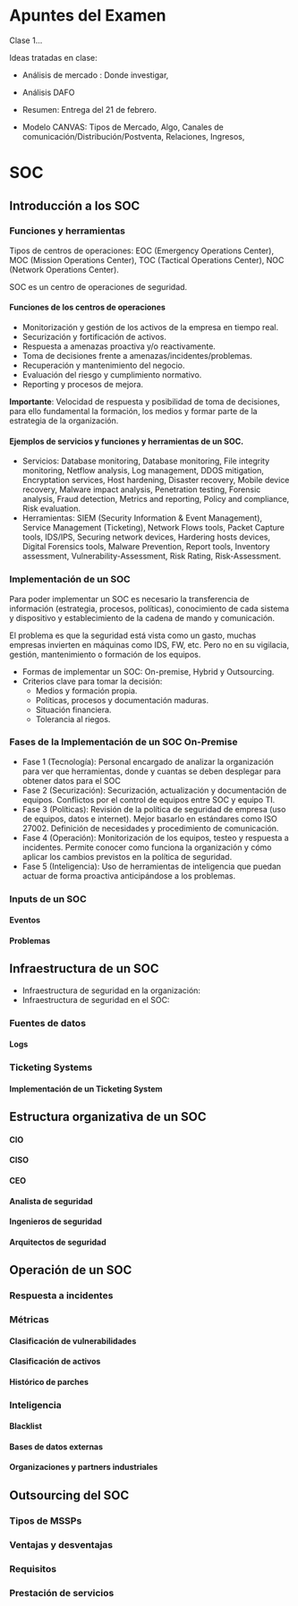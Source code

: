 # Apuntes del Examen

Clase 1...

Ideas tratadas en clase:

- Análisis de mercado : Donde investigar, 
- Análisis DAFO
- Resumen: Entrega del 21 de febrero.

- Modelo CANVAS: Tipos de Mercado, Algo, Canales de comunicación/Distribución/Postventa, Relaciones, Ingresos, 


# SOC

## Introducción a los SOC

### Funciones y herramientas

Tipos de centros de operaciones: EOC (Emergency Operations Center), MOC (Mission Operations Center), TOC (Tactical Operations Center), NOC (Network Operations Center).

SOC es un centro de operaciones de seguridad.

#### Funciones de los centros de operaciones

- Monitorización y gestión de los activos de la empresa en tiempo real.
- Securización y fortificación de activos.
- Respuesta a amenazas proactiva y/o reactivamente.
- Toma de decisiones frente a amenazas/incidentes/problemas.
- Recuperación y mantenimiento del negocio.
- Evaluación del riesgo y cumplimiento normativo.
- Reporting y procesos de mejora.

**Importante**: Velocidad de respuesta y posibilidad de toma de decisiones, para ello fundamental la formación, los medios y formar parte de la estrategia de la organización.

#### Ejemplos de servicios y funciones y herramientas de un SOC.

- Servicios: Database monitoring, Database monitoring, File integrity monitoring, Netflow analysis, Log management, DDOS mitigation, Encryptation services, Host hardening, Disaster recovery, Mobile device recovery, Malware impact analysis, Penetration testing, Forensic analysis, Fraud detection, Metrics and reporting, Policy and compliance, Risk evaluation.
- Herramientas: SIEM (Security Information & Event Management), Service Management (Ticketing), Network Flows tools, Packet Capture tools, IDS/IPS, Securing network devices, Hardering hosts devices, Digital Forensics tools, Malware Prevention, Report tools, Inventory assessment, Vulnerability-Assessment, Risk Rating, Risk-Assessment.

### Implementación de un SOC

Para poder implementar un SOC es necesario la transferencia de información (estrategia, procesos, políticas), conocimiento de cada sistema y dispositivo y establecimiento de la cadena de mando y comunicación.

El problema es que la seguridad está vista como un gasto, muchas empresas invierten en máquinas como IDS, FW, etc. Pero no en su vigilacia, gestión, mantenimiento o formación de los equipos.

- Formas de implementar un SOC: On-premise, Hybrid y Outsourcing.
- Criterios clave para tomar la decisión:
    - Medios y formación propia.
    - Políticas, procesos y documentación maduras.
    - Situación financiera.
    - Tolerancia al riegos.

### Fases de la Implementación de un SOC On-Premise

- Fase 1 (Tecnología): Personal encargado de analizar la organización para ver que herramientas, donde y cuantas se deben desplegar para obtener datos para el SOC
- Fase 2 (Securización): Securización, actualización y documentación de equipos. Conflictos por el control de equipos entre SOC y equipo TI.
- Fase 3 (Políticas): Revisión de la política de seguridad de empresa (uso de equipos, datos e internet). Mejor basarlo en estándares como ISO 27002. Definición de necesidades y procedimiento de comunicación.
- Fase 4 (Operación): Monitorización de los equipos, testeo y respuesta a incidentes. Permite conocer como funciona la organización y cómo aplicar los cambios previstos en la política de seguridad.
- Fase 5 (Inteligencia): Uso de herramientas de inteligencia que puedan actuar de forma proactiva anticipándose a los problemas.

### Inputs de un SOC

#### Eventos

#### Problemas

## Infraestructura de un SOC

- Infraestructura de seguridad en la organización:
- Infraestructura de seguridad en el SOC:

### Fuentes de datos



#### Logs



### Ticketing Systems



#### Implementación de un Ticketing System

## Estructura organizativa de un SOC



#### CIO



#### CISO



#### CEO



#### Analista de seguridad



#### Ingenieros de seguridad



#### Arquitectos de seguridad



## Operación de un SOC

### Respuesta a incidentes



### Métricas



#### Clasificación de vulnerabilidades



#### Clasificación de activos



#### Histórico de parches



### Inteligencia



#### Blacklist



#### Bases de datos externas



#### Organizaciones y partners industriales

## Outsourcing del SOC



### Tipos de MSSPs



### Ventajas y desventajas



### Requisitos



### Prestación de servicios